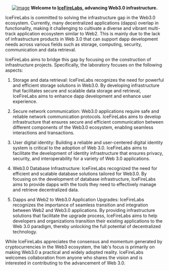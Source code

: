 <p align="center">
<a href="https://icefirelabs.xyz/"><img  alt="image" src="https://github.com/user-attachments/assets/a45fb096-7f67-4d9c-9768-ff5edaefc503"></a>
    <b>Welcome to <a href="https://icefirelabs.xyz/">IceFireLabs</a>, advancing Web3.0 infrastructure.</b>
</p>


IceFireLabs is committed to solving the infrastructure gap in the Web3.0 ecosystem. Currently, many decentralized applications (dapps) overlap in functionality, making it challenging to cultivate a diverse and vibrant multi-track application ecosystem similar to Web2. This is mainly due to the lack of infrastructure products in Web 3.0 that can support dapp development needs across various fields such as storage, computing, security, communication and data retrieval.

IceFireLabs aims to bridge this gap by focusing on the construction of infrastructure projects. Specifically, the laboratory focuses on the following aspects:

1. Storage and data retrieval: IceFireLabs recognizes the need for powerful and efficient storage solutions in Web3.0. By developing infrastructure that facilitates secure and scalable data storage and retrieval, IceFireLabs aims to enhance dapp development and enhance user experience.

2. Secure network communication: Web3.0 applications require safe and reliable network communication protocols. IceFireLabs aims to develop infrastructure that ensures secure and efficient communication between different components of the Web3.0 ecosystem, enabling seamless interactions and transactions.

3. User digital identity: Building a reliable and user-centered digital identity system is critical to the adoption of Web 3.0. IceFireLabs aims to facilitate the development of identity infrastructure that ensures privacy, security, and interoperability for a variety of Web 3.0 applications.

4. Web3.0 Database Infrastructure: IceFireLabs recognized the need for efficient and scalable database solutions tailored for Web3.0. By focusing on the development of database infrastructure, IceFireLabs aims to provide dapps with the tools they need to effectively manage and retrieve decentralized data.

5. Dapps and Web2 to Web3.0 Application Upgrades: IceFireLabs recognizes the importance of seamless transition and integration between Web2 and Web3.0 applications. By providing infrastructure solutions that facilitate the upgrade process, IceFireLabs aims to help developers and organizations transition their existing applications to the Web 3.0 paradigm, thereby unlocking the full potential of decentralized technology.

While IceFireLabs appreciates the consensus and momentum generated by cryptocurrencies in the Web3 ecosystem, the lab's focus is primarily on making Web3.0 a practical and widely adopted reality. IceFireLabs welcomes collaboration from anyone who shares the vision and is interested in contributing to the advancement of Web 3.0.
